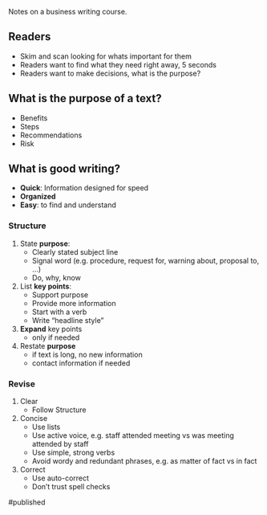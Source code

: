 Notes on a business writing course.

## Readers
- Skim and scan looking for whats important for them
- Readers want to find what they need right away, 5 seconds
- Readers want to make decisions, what is the purpose?

## What is the purpose of a text?
- Benefits
- Steps
- Recommendations
- Risk

## What is good writing?
- **Quick**: Information designed for speed
- **Organized**
- **Easy**: to find and understand

### Structure
1. State **purpose**:
    - Clearly stated subject line
    - Signal word (e.g. procedure, request for, warning about, proposal to, …)
    - Do, why, know
2. List **key points**:
    - Support purpose
    - Provide more information 
    - Start with a verb 
    - Write “headline style”
3. **Expand** key points 
    - only if needed
4. Restate **purpose**
    - if text is long, no new information
    - contact information if needed

### Revise
1. Clear
    - Follow Structure
2. Concise
    - Use lists
    - Use active voice, e.g. staff attended meeting vs was meeting attended by staff 
    - Use simple, strong verbs
    - Avoid wordy and redundant phrases, e.g. as matter of fact vs in fact
3. Correct 
    - Use auto-correct
    - Don’t trust spell checks

#published